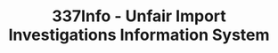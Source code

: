 ---
layout: default
bigquery: https://console.cloud.google.com/bigquery?p=patents-public-data&d=usitc_investigations&page=dataset&project=sheets-management-319211
citation: US International Trade Commission 337Info Unfair Import Investigations Information
  System
contributors: US International Trade Comission
cost: None
description: US International Trade Commission 337Info Unfair Import Investigations
  Information System contains data on investigations done under Section 337. Section
  337 declares the infringement of certain statutory intellectual property rights
  and other forms of unfair competition in import trade to be unlawful practices.
  Most Section 337 investigations involve allegations of patent or registered trademark
  infringement.
documentation: FAQ and tutorial available on the site
last_edit: Mon, 04 Apr 2022 19:10:40 GMT
location: https://pubapps2.usitc.gov/337external/
maintained_by: US International Trade Comission
schema_fields: '[''finalIdOnViolationDue'', ''actualEndDateEvidHear'', ''aljAssigned'',
  ''currentStatus'', ''actualStartDateEvidHear'', ''finalIdOnViolationIssue'', ''internalRemand'',
  ''cafcAppeals'', ''teoIdIssueDate'', ''complainant'', ''invUnfairAct'', ''title'',
  ''issueDateOtherNonFinal'', ''dateOfPublicationFrNotice'', ''ouiiParticipation'',
  ''finalDetNoViolation'', ''respondent'', ''markmanHearing'', ''id'', ''endDateMarkmanHearing'',
  ''dateCreated'', ''docketNo'', ''gcAttorney'', ''teoProceedingInvolved'', ''htsNumbers'',
  ''reportingRequirements'', ''investigationNo'', ''ouiiAttorney'', ''trademarkNumbers'',
  ''currentActiveALJ'', ''lastUpdated'', ''scheduledStartDateEvidHear'', ''scheduledEndDateEvidHear'',
  ''copyrightNumbers'', ''startDateMarkmanHearing'', ''patentNumber'', ''teoIdDueDate'',
  ''publication_number'', ''teoReliefGranted'', ''investigationTermDate'', ''dateComplaintFiled'',
  ''targetDate'', ''investigationType'', ''finalDetViolation'', ''patentNumbers'']'
shortname: unfair_import_investigations
tags:
- import
- legal
- trade
timeframe: 2008-2021 (prior to 2008 downloadable as a JSON file)
title: 337Info - Unfair Import Investigations Information System
uuid: 2721f5ec-e599-4890-9265-9706719fc71e
---